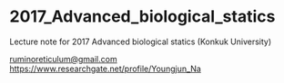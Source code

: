 # 2017_Advanced_biological_statics
Lecture note for 2017 Advanced biological statics (Konkuk University)  

ruminoreticulum@gmail.com  
https://www.researchgate.net/profile/Youngjun_Na
